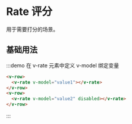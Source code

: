 # Rate 评分

用于需要打分的场景。

## 基础用法

:::demo 在 v-rate 元素中定义 v-model 绑定变量

```html
<v-row>
  <v-rate v-model="value1"></v-rate>
</v-row>
<v-row>
  <v-rate v-model="value2" disabled></v-rate>
</v-row>
```
:::

<script>
  import Row from '@/components/row';
  import Rate from '@/components/rate';

  export default {
    components: {
      VRow: Row,
      VRate: Rate,
    },
    data() {
      return {
        value1: 1,
        value2: 2,
      };
    },
    methods: {
    },
  };
</script>